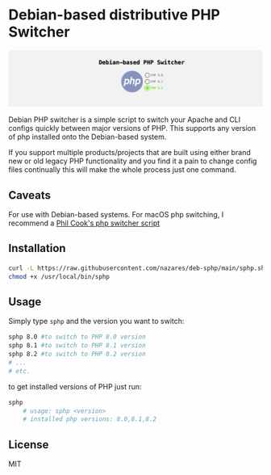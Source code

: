 # Debian-based distributive PHP Switcher

![cover](cover.png)

Debian PHP switcher is a simple script to switch your Apache and CLI configs quickly between major versions of PHP.
This supports any version of php installed onto the Debian-based system.

If you support multiple products/projects that are built using either brand new or old legacy PHP functionality and you
find it a pain to change config files continually this will make the whole process just one command.

## Caveats

For use with Debian-based systems. For macOS php switching, I recommend  a [Phil Cook's php switcher script](https://github.com/rhukster/sphp.sh)

## Installation

```bash
curl -L https://raw.githubusercontent.com/nazares/deb-sphp/main/sphp.sh > /usr/local/bin/sphp
chmod +x /usr/local/bin/sphp
```

## Usage

Simply type `sphp` and the version you want to switch:

```bash
sphp 8.0 #to switch to PHP 8.0 version
sphp 8.1 #to switch to PHP 8.1 version
sphp 8.2 #to switch to PHP 8.2 version
# ...
# etc.
```

to get installed versions of PHP just run:

```bash
sphp
    # usage: sphp <version>
    # installed php versions: 8.0,8.1,8.2
```

## License

MIT
